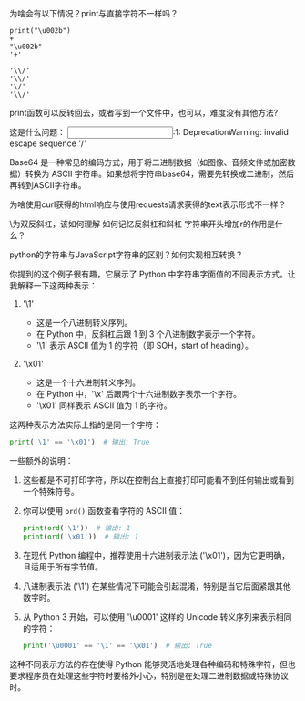 为啥会有以下情况？print与直接字符不一样吗？
```
print("\u002b")
+
"\u002b"
'+'

'\\/'
'\\/'
'\/'
'\\/'
```

print函数可以反转回去，或者写到一个文件中，也可以，难度没有其他方法?

这是什么问题：
<input>:1: DeprecationWarning: invalid escape sequence '\/'

Base64 是一种常见的编码方式，用于将二进制数据（如图像、音频文件或加密数据）转换为 ASCII 字符串。如果想将字符串base64，需要先转换成二进制，然后再转到ASCII字符串。

为啥使用curl获得的html响应与使用requests请求获得的text表示形式不一样？

\\为双反斜杠，该如何理解
如何记忆反斜杠和斜杠
字符串开头增加r的作用是什么？

python的字符串与JavaScript字符串的区别？如何实现相互转换？





你提到的这个例子很有趣，它展示了 Python 中字符串字面值的不同表示方式。让我解释一下这两种表示：

1. '\1'
   - 这是一个八进制转义序列。
   - 在 Python 中，反斜杠后跟 1 到 3 个八进制数字表示一个字符。
   - '\1' 表示 ASCII 值为 1 的字符（即 SOH，start of heading）。

2. '\x01'
   - 这是一个十六进制转义序列。
   - 在 Python 中，'\x' 后跟两个十六进制数字表示一个字符。
   - '\x01' 同样表示 ASCII 值为 1 的字符。

这两种表示方法实际上指的是同一个字符：

```python
print('\1' == '\x01')  # 输出: True
```

一些额外的说明：

1. 这些都是不可打印字符，所以在控制台上直接打印可能看不到任何输出或看到一个特殊符号。

2. 你可以使用 `ord()` 函数查看字符的 ASCII 值：

   ```python
   print(ord('\1'))  # 输出: 1
   print(ord('\x01'))  # 输出: 1
   ```

3. 在现代 Python 编程中，推荐使用十六进制表示法 ('\x01')，因为它更明确，且适用于所有字节值。

4. 八进制表示法 ('\1') 在某些情况下可能会引起混淆，特别是当它后面紧跟其他数字时。

5. 从 Python 3 开始，可以使用 '\u0001' 这样的 Unicode 转义序列来表示相同的字符：

   ```python
   print('\u0001' == '\1' == '\x01')  # 输出: True
   ```

这种不同表示方法的存在使得 Python 能够灵活地处理各种编码和特殊字符，但也要求程序员在处理这些字符时要格外小心，特别是在处理二进制数据或特殊协议时。
